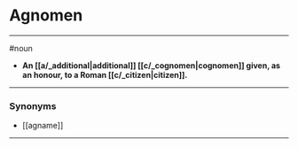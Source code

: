 # Agnomen
---
#noun
- **An [[a/_additional|additional]] [[c/_cognomen|cognomen]] given, as an honour, to a Roman [[c/_citizen|citizen]].**
---
### Synonyms
- [[agname]]
---
